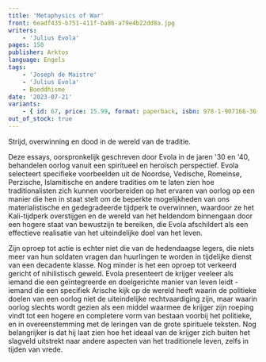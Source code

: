 ```yaml
---
title: 'Metaphysics of War'
front: 6eadf435-b751-411f-ba86-a79e4b22dd8a.jpg
writers:
    - 'Julius Evola'
pages: 150
publisher: Arktos
language: Engels
tags:
    - 'Joseph de Maistre'
    - 'Julius Evola'
    - Boeddhisme
date: '2023-07-21'
variants:
    - { id: 67, price: 15.99, format: paperback, isbn: 978-1-907166-36-5, out_of_stock: true }
out_of_stock: true
---
```


Strijd, overwinning en dood in de wereld van de traditie.

Deze essays, oorspronkelijk geschreven door Evola in de jaren '30 en '40, behandelen oorlog vanuit een spiritueel en heroïsch perspectief. Evola selecteert specifieke voorbeelden uit de Noordse, Vedische, Romeinse, Perzische, Islamitische en andere tradities om te laten zien hoe traditionalisten zich kunnen voorbereiden op het ervaren van oorlog op een manier die hen in staat stelt om de beperkte mogelijkheden van ons materialistische en gedegradeerde tijdperk te overwinnen, waardoor ze het Kali-tijdperk overstijgen en de wereld van het heldendom binnengaan door een hogere staat van bewustzijn te bereiken, die Evola afschildert als een effectieve realisatie van het uiteindelijke doel van het leven.

Zijn oproep tot actie is echter niet die van de hedendaagse legers, die niets meer van hun soldaten vragen dan huurlingen te worden in tijdelijke dienst van een decadente klasse. Nog minder is het een oproep tot verkeerd gericht of nihilistisch geweld. Evola presenteert de krijger veeleer als iemand die een geïntegreerde en doelgerichte manier van leven leidt - iemand die een specifiek Arische kijk op de wereld heeft waarin de politieke doelen van een oorlog niet de uiteindelijke rechtvaardiging zijn, maar waarin oorlog slechts wordt gezien als een middel waarmee de krijger zijn roeping vindt tot een hogere en completere vorm van bestaan voorbij het politieke, en in overeenstemming met de leringen van de grote spirituele teksten. Nog belangrijker is dat hij laat zien hoe het ideaal van de krijger zich buiten het slagveld uitstrekt naar andere aspecten van het traditionele leven, zelfs in tijden van vrede.
